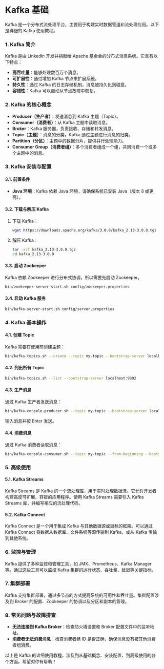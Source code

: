 # Kafka 基础


Kafka 是一个分布式流处理平台，主要用于构建实时数据管道和流处理应用。以下是详细的 Kafka 使用教程。

### 1. **Kafka 简介**
Kafka 是由 LinkedIn 开发并捐献给 Apache 基金会的分布式消息系统。它具有以下特点：
- **高吞吐量**：能够处理数百万个消息。
- **可扩展性**：通过增加 Kafka 节点来扩展系统。
- **持久性**：通过 Kafka 的日志存储机制，消息被持久化到磁盘。
- **容错性**：Kafka 可以自动从节点故障中恢复。

### 2. **Kafka 的核心概念**
- **Producer（生产者）**：发送消息到 Kafka 主题（Topic）。
- **Consumer（消费者）**：从 Kafka 主题中读取消息。
- **Broker**：Kafka 服务器，负责接收、存储和转发消息。
- **Topic（主题）**：消息的分类，Kafka 通过主题进行消息的归类。
- **Partition（分区）**：主题中的数据分片，提供并行处理能力。
- **Consumer Group（消费者组）**：多个消费者组成一个组，共同消费一个或多个主题中的消息。

### 3. **Kafka 安装与配置**
#### 3.1. **前置条件**
- **Java 环境**：Kafka 依赖 Java 环境，请确保系统已安装 Java（版本 8 或更高）。

#### 3.2. **下载与解压 Kafka**
1. 下载 Kafka：
   ```bash
   wget https://downloads.apache.org/kafka/3.0.0/kafka_2.13-3.0.0.tgz
   ```
2. 解压 Kafka：
   ```bash
   tar -xzf kafka_2.13-3.0.0.tgz
   cd kafka_2.13-3.0.0
   ```

#### 3.3. **启动 Zookeeper**
Kafka 依赖 Zookeeper 进行分布式协调，所以需要先启动 Zookeeper。
```bash
bin/zookeeper-server-start.sh config/zookeeper.properties
```

#### 3.4. **启动 Kafka 服务**
```bash
bin/kafka-server-start.sh config/server.properties
```

### 4. **Kafka 基本操作**
#### 4.1. **创建 Topic**
Kafka 需要在使用前创建主题：
```bash
bin/kafka-topics.sh --create --topic my-topic --bootstrap-server localhost:9092 --partitions 1 --replication-factor 1
```

#### 4.2. **列出所有 Topic**
```bash
bin/kafka-topics.sh --list --bootstrap-server localhost:9092
```

#### 4.3. **生产消息**
通过 Kafka 生产者发送消息：
```bash
bin/kafka-console-producer.sh --topic my-topic --bootstrap-server localhost:9092
```
输入消息并按 Enter 发送。

#### 4.4. **消费消息**
通过 Kafka 消费者读取消息：
```bash
bin/kafka-console-consumer.sh --topic my-topic --from-beginning --bootstrap-server localhost:9092
```

### 5. **高级使用**
#### 5.1. **Kafka Streams**
Kafka Streams 是 Kafka 的一个流处理库，用于实时处理数据流。它允许开发者构建高度可扩展、容错的应用程序。使用 Kafka Streams 需要引入 Kafka Streams 库，并编写相应的流处理代码。

#### 5.2. **Kafka Connect**
Kafka Connect 是一个用于集成 Kafka 与其他数据源或目标的框架。可以通过 Kafka Connect 将数据从数据库、文件系统等源传输到 Kafka，或从 Kafka 传输到其他系统。

### 6. **监控与管理**
Kafka 提供了多种监控和管理工具，如 JMX、Prometheus、Kafka Manager 等。通过这些工具可以监控 Kafka 集群的运行状态、吞吐量、延迟等关键指标。

### 7. **集群部署**
Kafka 支持集群部署，通过多节点的方式提高系统的可用性和吞吐量。集群配置涉及到 Broker 的配置、Zookeeper 的协调以及分区和副本的管理。

### 8. **常见问题与故障排查**
- **无法连接到 Kafka Broker**：检查防火墙设置和 Broker 配置文件中的监听地址。
- **消费者无法消费消息**：检查消费者组 ID 是否正确，确保消息没有被其他消费者组消费。

以上是 Kafka 的详细使用教程，涉及到从基础概念、安装配置、到高级使用的各个方面。希望对你有帮助！